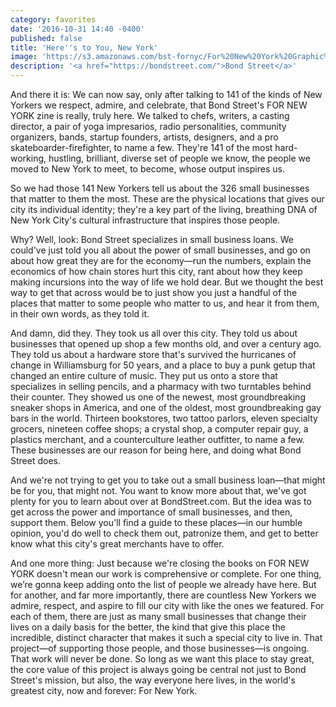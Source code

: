 ```yaml
---
category: favorites
date: '2016-10-31 14:40 -0400'
published: false
title: 'Here''s to You, New York'
image: 'https://s3.amazonaws.com/bst-fornyc/For%20New%20York%20Graphic%20Orance.jpg'
description: '<a href="https://bondstreet.com/">Bond Street</a>'
---
```

And there it is: We can now say, only after talking to 141 of the kinds of New Yorkers we respect, admire, and celebrate, that Bond Street's FOR NEW YORK zine is really, truly here. We talked to chefs, writers, a casting director, a pair of yoga impresarios, radio personalities, community organizers, bands, startup founders, artists, designers, and a pro skateboarder-firefighter, to name a few. They're 141 of the most hard-working, hustling, brilliant, diverse set of people we know, the people we moved to New York to meet, to become, whose output inspires us.

So we had those 141 New Yorkers tell us about the 326 small businesses that matter to them the most. These are the physical locations that gives our city its individual identity; they're a key part of the living, breathing DNA of New York City's cultural infrastructure that inspires those people.

Why? Well, look: Bond Street specializes in small business loans. We could've just told you all about the power of small businesses, and go on about how great they are for the economy—run the numbers, explain the economics of how chain stores hurt this city, rant about how they keep making incursions into the way of life we hold dear. But we thought the best way to get that across would be to just show you just a handful of the places that matter to some people who matter to us, and hear it from them, in their own words, as they told it.

And damn, did they. They took us all over this city. They told us about businesses that opened up shop a few months old, and over a century ago. They told us about a hardware store that's survived the hurricanes of change in Williamsburg for 50 years, and a place to buy a punk getup that changed an entire culture of music. They put us onto a store that specializes in selling pencils, and a pharmacy with two turntables behind their counter. They showed us one of the newest, most groundbreaking sneaker shops in America, and one of the oldest, most groundbreaking gay bars in the world. Thirteen bookstores, two tattoo parlors, eleven specialty grocers, nineteen coffee shops; a crystal shop, a computer repair guy, a plastics merchant, and a counterculture leather outfitter, to name a few. These businesses are our reason for being here, and doing what Bond Street does.

And we're not trying to get you to take out a small business loan—that might be for you, that might not. You want to know more about that, we've got plenty for you to learn about over at BondStreet.com. But the idea was to get across the power and importance of small businesses, and then, support them. Below you'll find a guide to these places—in our humble opinion, you'd do well to check them out, patronize them, and get to better know what this city's great merchants have to offer.

And one more thing: Just because we're closing the books on FOR NEW YORK doesn't mean our work is comprehensive or complete. For one thing, we’re gonna keep adding onto the list of people we already have here. But for another, and far more importantly, there are countless New Yorkers we admire, respect, and aspire to fill our city with like the ones we featured. For each of them, there are just as many small businesses that change their lives on a daily basis for the better, the kind that give this place the incredible, distinct character that makes it such a special city to live in. That project—of supporting those people, and those businesses—is ongoing. That work will never be done. So long as we want this place to stay great, the core value of this project is always going be central not just to Bond Street's mission, but also, the way everyone here lives, in the world's greatest city, now and forever: For New York.